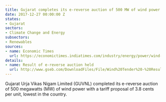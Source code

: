 ```yaml
---
title: Gujarat completes its e-reverse auction of 500 MW of wind power
date: 2017-12-27 00:00:00 Z
states:
- Gujarat
sectors:
- Climate Change and Energy
subsectors:
- Renewables
sources:
- name: Economic Times
  url: https://economictimes.indiatimes.com/industry/energy/power/wind-power-tariffs-in-gujarat-auctions-fall-to-rs-2-43/unit/articleshow/62202966.cms
details:
- name: Result of e-reverse auction held
  url: http://www.gseb.com/DownloadFiles/File/Wind%20Tender%20-%20Result%20of%20e-RA.pdf
---
```


Gujarat Urja Vikas Nigam Limited (GUVNL) completed its e-reverse auction of 500 megawatts (MW) of wind power with a tariff proposal of 3.8 cents per unit, lowest in the country.
